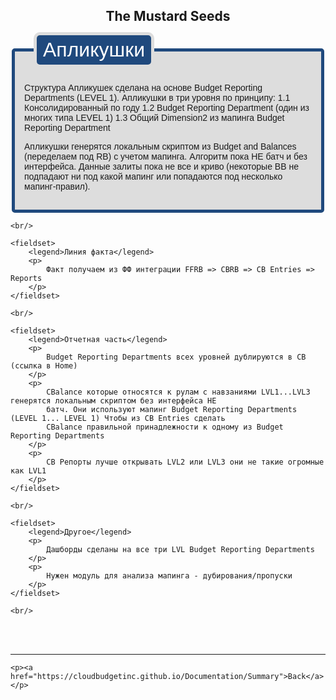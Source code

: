 <html>
<body>

<head>
    <meta charset="UTF-8">
    <title>The Mustard Seeds</title>
</head>

<h2 id='pageTop'>The Mustard Seeds</h2>
<div>
    <fieldset>
        <legend>Апликушки</legend>
        <p>
            Структура Апликушек сделана на основе Budget Reporting Departments (LEVEL 1).
            Апликушки в три уровня по принципу:
            1.1 Консолидированный по году
            1.2 Budget Reporting Department (один из многих типа LEVEL 1)
            1.3 Общий Dimension2 из мапинга Budget Reporting Department
        </p>
        <p>
            Апликушки генерятся локальным скриптом из Budget and Balances (переделаем под RB) с учетом мапинга. Алгоритм
            пока НЕ батч и без интерфейса. Данные залиты пока не все и криво (некоторые ВВ не подпадают ни под какой
            мапинг или попадаются под несколько мапинг-правил).
        </p>
    </fieldset>

    <br/>

    <fieldset>
        <legend>Линия факта</legend>
        <p>
            Факт получаем из ФФ интеграции FFRB => CBRB => CB Entries => Reports
        </p>
    </fieldset>

    <br/>

    <fieldset>
        <legend>Отчетная часть</legend>
        <p>
            Budget Reporting Departments всех уровней дублируются в СВ (ссылка в Home)
        </p>
        <p>
            CBalance которые относятся к рулам c навзаниями LVL1...LVL3 генерятся локальным скриптом без интерфейса НЕ
            батч. Они используют мапинг Budget Reporting Departments (LEVEL 1... LEVEL 1) Чтобы из CB Entries сделать
            CBalance правильной принадлежности к одному из Budget Reporting Departments
        </p>
        <p>
            СВ Репорты лучше открывать LVL2 или LVL3 они не такие огромные как LVL1
        </p>
    </fieldset>

    <br/>

    <fieldset>
        <legend>Другое</legend>
        <p>
            Дашборды сделаны на все три LVL Budget Reporting Departments
        </p>
        <p>
            Нужен модуль для анализа мапинга - дубирования/пропуски
        </p>
    </fieldset>

    <br/>


</div>
<br/>


<br/>
<hr/>
<div>

    <p><a href="https://cloudbudgetinc.github.io/Documentation/Summary">Back</a></p>
</div>

<button onclick="topFunction()" id="myBtn" title="Go to top">Top</button>

<script>
    let mybutton = document.getElementById("myBtn");
    window.onscroll = function () {
        scrollFunction()
    };

    function scrollFunction() {
        mybutton.style.display = document.body.scrollTop > 20 || document.documentElement.scrollTop > 20 ? "block" : "none";
    }

    function topFunction() {
        document.body.scrollTop = 0;
        document.documentElement.scrollTop = 0;
    }
</script>

<style>

    #pageTop {
        text-align: center;
        font-weight: bold;
    }

    #myBtn {
        display: none;
        position: fixed;
        bottom: 20px;
        right: 30px;
        z-index: 99;
        font-size: 18px;
        border: 1px solid #b5e853;
        outline: none;
        background-color: #171717;
        color: #b5e853;
        cursor: pointer;
        padding: 15px;
        border-radius: 4px;
    }

    #myBtn:hover {
        background-color: #181818;
    }


    fieldset {
        font-family: sans-serif;
        border: 5px solid #1F497D;
        background: #ddd;
        border-radius: 5px;
        padding: 15px;
    }

    fieldset legend {
        background: #1F497D;
        color: #fff;
        padding: 5px 10px;
        font-size: 32px;
        border-radius: 5px;
        box-shadow: 0 0 0 5px #ddd;
        margin-left: 20px;
    }
</style>


</body>
</html>